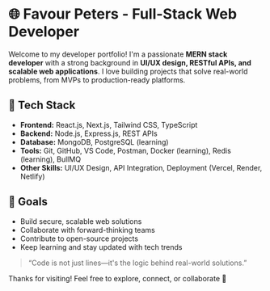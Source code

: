 # 🌐 Favour Peters - Full-Stack Web Developer

Welcome to my developer portfolio! I'm a passionate **MERN stack developer** with a strong background in **UI/UX design, RESTful APIs, and scalable web applications**. I love building projects that solve real-world problems, from MVPs to production-ready platforms.

## 🧰 Tech Stack

- **Frontend:** React.js, Next.js, Tailwind CSS, TypeScript
- **Backend:** Node.js, Express.js, REST APIs
- **Database:** MongoDB, PostgreSQL (learning)
- **Tools:** Git, GitHub, VS Code, Postman, Docker (learning), Redis (learning), BullMQ
- **Other Skills:** UI/UX Design, API Integration, Deployment (Vercel, Render, Netlify)


## 🎯 Goals

- Build secure, scalable web solutions
- Collaborate with forward-thinking teams
- Contribute to open-source projects
- Keep learning and stay updated with tech trends

> “Code is not just lines—it's the logic behind real-world solutions.”

Thanks for visiting! Feel free to explore, connect, or collaborate 🚀
